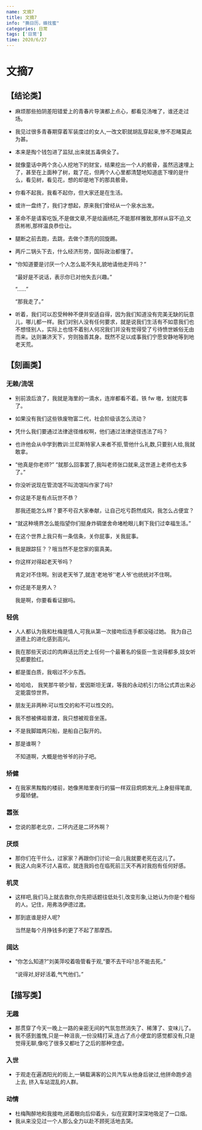 ```yaml
---
name: 文摘7
title: 文摘7
info: "撕日历，蜂找蜜"
categories: 日常
tags: ['日常']
time: 2020/6/27
---
```


# 文摘7

## 【结论类】

- 麻烦那些拍阴差阳错爱上的青春片导演都上点心，都看见汤唯了，谁还走过场。

- 我见过很多青春期穿着军装度过的女人,一改文职就胡乱穿起来,惨不忍睹莫此为甚。

- 本来是掏个钱包进了监狱,出来就五毒俱全了。

- 就像童话中两个贪心人挖地下的财宝，结果挖出一个人的骸骨，虽然迅速埋上了，甚至在上面种了树，栽了花，但两个人心里都清楚地知道底下埋的是什么，看见树，看见花，想的却是地下的那具骸骨。

- 你看不起我，我看不起你，但大家还是在生活。

- 或许一盘终了，我们才想起，原来我们曾经从一个泉水出发。

- 革命不是请客吃饭,不是做文章,不是绘画绣花,不能那样雅致,那样从容不迫,文质彬彬,那样温良恭俭让。

- 腿断之前去跑，去跳，去做个漂亮的回旋踢。

- 两斤二锅头下去，什么经济形势，国际政治都懂了。

- “你知道要是讨厌一个人怎么能不失礼貌地请他走开吗？”

  “最好是不说话，表示你已对他失去兴趣。”

  “……”

  “那我走了。”

- 听着，我们可以忍受种种不便并安适自得，因为我们知道没有完美无缺的玩意儿，哪儿都一样。我们对别人没有任何要求，就是说我们生活有不如意我们也不想怪别人，实际上也怪不着别人何况我们并没有觉得受了亏待愤世嫉俗无由而来。达则兼济天下，穷则独善其身。既然不足以成事我们宁愿安静地等到地老天荒。

## 【刻画类】

### 无赖/流氓

- 别前浪后浪了，我就是海里的一滴水，连岸都看不着。铁 fw 嗷，划就完事了。

- 如果没有我们这些铁废物富二代，社会阶级该怎么流动？

- 凭什么我们要通过法律途径维权啊，他们通过法律途径违法了吗？

- 也许他会从中学到教训:兰尼斯特家人来者不拒,管他什么礼数,只要别人给,我就敢拿。

- “他真是你老师?” “就那么回事罢了,我叫老师张口就来,这世道上老师也太多了。”

- 你没听说现在管流氓不叫流氓叫作家了吗?

- 你这是不是有点玩世不恭？

  那我还能怎么样？要不号召大家奉献，让自己吃亏蔚然成风，我怎么占便宜？

- “就这种境界怎么能指望你们挺身炸碉堡舍命堵枪眼儿剩下我们过幸福生活。”

- 在这个世界上我只有一条信条，关你屁事，关我屁事。

- 我是跟踪狂？？哦当然不是您家的窗真美。

- 你这样对得起老天爷吗？

  肯定对不住啊。别说老天爷了,就连‘老地爷’‘老人爷’也统统对不住啊。
  
- 你还是不是男人？

  我是啊，你要看看证据吗。

### 轻佻

- 人人都认为我和杜梅是情人,可我从第一次接吻后连手都没碰过她。 我为自己道德上的进化感到高兴。

- 我在那些天说过的肉麻话比历史上任何一个最著名的佞臣一生说得都多,妓女听见都要脸红。

- 都是蛋白质，我咽过不少东西。

- 哈哈哈， 我笑那牛顿少智，爱因斯坦无谋，等我的永动机引力场公式弄出来必定能震惊世界。

- 朋友无非两种:可以性交的和不可以性交的。

- 我不想被佛祖普渡，我只想被观音坐莲。

- 不是我脚踏两只船，是船自己裂开的。

- 那是谁啊？

  不知道啊，大概是他爷爷的孙子吧。

### 矫健

- 在我家黑黢黢的楼前，她像黑暗里夜行的猫一样双目炯炯发光,上身挺得笔直,步履矫健。

### 嚣张

- 您说的那老北京，二环内还是二环外啊？

### 厌烦

- 那你们在干什么，过家家？再跟你们讨论一会儿我就要老死在这儿了。
- 我这人向来不讨人喜欢，就连我妈也在临死前三天不再对我抱有任何好感。

### 机灵

- 这样吧,我们马上就去救你,你先把话题往低处引,改变形象,让她认为你是个粗俗的人。记住，用弗洛伊德过渡。

- 那到底谁是好人呢?

  当然是每个月挣钱多的更了不起了那摩西。

### 阔达

- “你怎么知道?”刘美萍咬着吸管看于观,“要不去干吗?总不能去死。” 

  “说得对,好好活着,气气他们。”

## 【描写类】

### 无趣

- 那贯穿了今天一晚上一路的亲密无间的气氛忽然消失了、稀薄了、变味儿了。
- 我不感到羞愧,只是一种沮丧,一份没精打采,连占了点小便宜的感觉都没有,只是觉得无聊,像吃了很多又都吐了之后的那种空虚。

### 入世

- 于观走在遍洒阳光的街上,一辆载满客的公共汽车从他身后驶过,他拼命跑步追上去, 挤入车站混乱的人群。

### 动情

- 杜梅陶醉地和我接吻,闭着眼向后仰着头，似在寂寞时深深地吸足了一口烟。
- 我从来没见过一个人那么全力以赴不顾死活地去哭。

